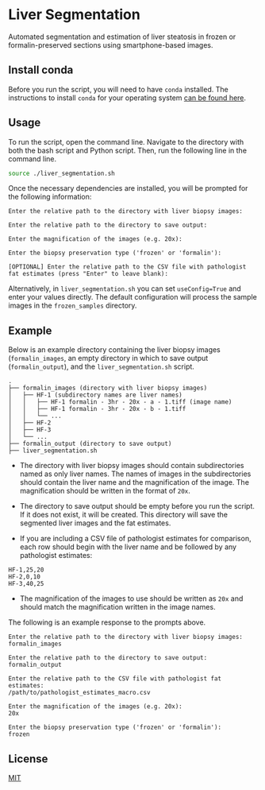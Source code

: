 # Liver Segmentation

Automated segmentation and estimation of liver steatosis in frozen or formalin-preserved sections using smartphone-based images.



## Install conda

Before you run the script, you will need to have `conda` installed. The instructions to install `conda` for your operating system [can be found here](https://docs.conda.io/projects/conda/en/latest/user-guide/install/index.html#regular-installation).

## Usage

To run the script, open the command line. Navigate to the directory with both the bash script and Python script. Then, run the following line in the command line.

```bash
source ./liver_segmentation.sh
```

Once the necessary dependencies are installed, you will be prompted for the following information:

```
Enter the relative path to the directory with liver biopsy images:

Enter the relative path to the directory to save output:

Enter the magnification of the images (e.g. 20x):

Enter the biopsy preservation type ('frozen' or 'formalin'): 

[OPTIONAL] Enter the relative path to the CSV file with pathologist fat estimates (press "Enter" to leave blank):
```

Alternatively, in `liver_segmentation.sh` you can set `useConfig=True` and enter your values directly. The default configuration will process the sample images in the `frozen_samples` directory.

## Example

Below is an example directory containing the liver biopsy images (`formalin_images`, an empty directory in which to save output (`formalin_output`), and the `liver_segmentation.sh` script.

```
.
├── formalin_images (directory with liver biopsy images)
│   ├── HF-1 (subdirectory names are liver names)
│   │   ├── HF-1 formalin - 3hr - 20x - a - 1.tiff (image name)
│   │   ├── HF-1 formalin - 3hr - 20x - b - 1.tiff
│   │   └── ...
│   ├── HF-2
│   ├── HF-3
│   └── ...
├── formalin_output (directory to save output)
├── liver_segmentation.sh
```

* The directory with liver biopsy images should contain subdirectories named as only liver names. The names of images in the subdirectories should contain the liver name and the magnification of the image. The magnification should be written in the format of `20x`.

* The directory to save output should be empty before you run the script. If it does not exist, it will be created. This directory will save the segmented liver images and the fat estimates.

* If you are including a CSV file of pathologist estimates for comparison, each row should begin with the liver name and be followed by any pathologist estimates:

```
HF-1,25,20
HF-2,0,10
HF-3,40,25
```

* The magnification of the images to use should be written as `20x` and should match the magnification written in the image names.

The following is an example response to the prompts above.

```
Enter the relative path to the directory with liver biopsy images:
formalin_images

Enter the relative path to the directory to save output:
formalin_output

Enter the relative path to the CSV file with pathologist fat estimates:
/path/to/pathologist_estimates_macro.csv

Enter the magnification of the images (e.g. 20x):
20x

Enter the biopsy preservation type ('frozen' or 'formalin'): 
frozen
```

## License
[MIT](https://choosealicense.com/licenses/mit/)